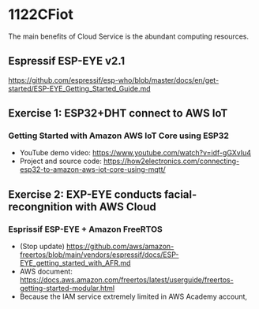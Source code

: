 # 1122CFiot
The main benefits of Cloud Service is the abundant computing resources. 
## Espressif ESP-EYE v2.1
https://github.com/espressif/esp-who/blob/master/docs/en/get-started/ESP-EYE_Getting_Started_Guide.md
## Exercise 1: ESP32+DHT connect to AWS IoT
### Getting Started with Amazon AWS IoT Core using ESP32 
- YouTube demo video: https://www.youtube.com/watch?v=idf-gGXvIu4
- Project and source code: https://how2electronics.com/connecting-esp32-to-amazon-aws-iot-core-using-mqtt/
## Exercise 2: EXP-EYE conducts facial-recongnition with AWS Cloud
### Esprissif ESP-EYE + Amazon FreeRTOS
 - (Stop update) https://github.com/aws/amazon-freertos/blob/main/vendors/espressif/docs/ESP-EYE_getting_started_with_AFR.md
 - AWS document: https://docs.aws.amazon.com/freertos/latest/userguide/freertos-getting-started-modular.html 
 - Because the IAM service extremely limited in AWS Academy account, 
